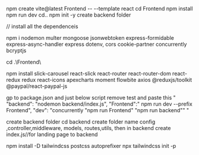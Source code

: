 npm create vite@latest Frontend -- --template react
 cd Frontend
  npm install
  npm run dev
   cd..
   npm init -y
   create backend folder

  // install all the dependenceis

  npm i  nodemon multer mongoose jsonwebtoken express-formidable express-async-handler  express dotenv,  cors cookie-partner concurrently bcryptjs

  cd .\Frontend\

  npm install slick-carousel react-slick react-router react-router-dom react-redux redux react-icons apexcharts moment flowbite axios @reduxjs/toolkit @paypal/react-paypal-js

gp to package.json and just below script remove test 
and paste this 
"
    "backend": "nodemon backend/index.js",
    "Frontend":" npm run  dev --prefix Frontend",
    "dev": "concurrently \"npm run Frontend\" \"npm run backend\""
"

create backend folder 
cd backend
create folder  name config ,controller,middleware, models, routes,utils,
then in backend create index.js//for landing page to backend


npm install -D tailwindcss postcss autoprefixer
npx tailwindcss init -p